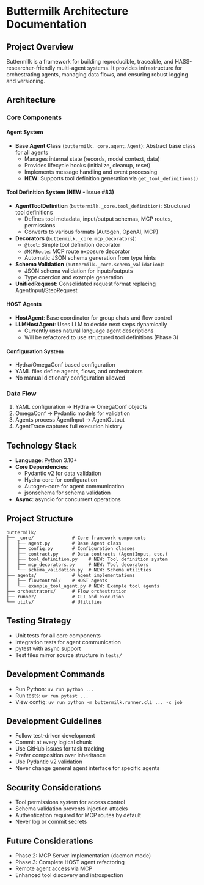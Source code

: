 # Buttermilk Architecture Documentation

## Project Overview

Buttermilk is a framework for building reproducible, traceable, and HASS-researcher-friendly multi-agent systems. It provides infrastructure for orchestrating agents, managing data flows, and ensuring robust logging and versioning.

## Architecture

### Core Components

#### Agent System
- **Base Agent Class** (`buttermilk._core.agent.Agent`): Abstract base class for all agents
  - Manages internal state (records, model context, data)
  - Provides lifecycle hooks (initialize, cleanup, reset)
  - Implements message handling and event processing
  - **NEW**: Supports tool definition generation via `get_tool_definitions()`

#### Tool Definition System (NEW - Issue #83)
- **AgentToolDefinition** (`buttermilk._core.tool_definition`): Structured tool definitions
  - Defines tool metadata, input/output schemas, MCP routes, permissions
  - Converts to various formats (Autogen, OpenAI, MCP)
- **Decorators** (`buttermilk._core.mcp_decorators`):
  - `@tool`: Simple tool definition decorator
  - `@MCPRoute`: MCP route exposure decorator
  - Automatic JSON schema generation from type hints
- **Schema Validation** (`buttermilk._core.schema_validation`):
  - JSON schema validation for inputs/outputs
  - Type coercion and example generation
- **UnifiedRequest**: Consolidated request format replacing AgentInput/StepRequest

#### HOST Agents
- **HostAgent**: Base coordinator for group chats and flow control
- **LLMHostAgent**: Uses LLM to decide next steps dynamically
  - Currently uses natural language agent descriptions
  - Will be refactored to use structured tool definitions (Phase 3)

#### Configuration System
- Hydra/OmegaConf based configuration
- YAML files define agents, flows, and orchestrators
- No manual dictionary configuration allowed

### Data Flow
1. YAML configuration → Hydra → OmegaConf objects
2. OmegaConf → Pydantic models for validation
3. Agents process AgentInput → AgentOutput
4. AgentTrace captures full execution history

## Technology Stack
- **Language**: Python 3.10+
- **Core Dependencies**:
  - Pydantic v2 for data validation
  - Hydra-core for configuration
  - Autogen-core for agent communication
  - jsonschema for schema validation
- **Async**: asyncio for concurrent operations

## Project Structure
```
buttermilk/
├── _core/              # Core framework components
│   ├── agent.py        # Base Agent class
│   ├── config.py       # Configuration classes
│   ├── contract.py     # Data contracts (AgentInput, etc.)
│   ├── tool_definition.py    # NEW: Tool definition system
│   ├── mcp_decorators.py     # NEW: Tool decorators
│   └── schema_validation.py  # NEW: Schema utilities
├── agents/             # Agent implementations
│   ├── flowcontrol/    # HOST agents
│   └── example_tool_agent.py # NEW: Example tool agents
├── orchestrators/      # Flow orchestration
├── runner/             # CLI and execution
└── utils/              # Utilities
```

## Testing Strategy
- Unit tests for all core components
- Integration tests for agent communication
- pytest with async support
- Test files mirror source structure in `tests/`

## Development Commands
- Run Python: `uv run python ...`
- Run tests: `uv run pytest ...`
- View config: `uv run python -m buttermilk.runner.cli ... -c job`

## Development Guidelines
- Follow test-driven development
- Commit at every logical chunk
- Use GitHub issues for task tracking
- Prefer composition over inheritance
- Use Pydantic v2 validation
- Never change general agent interface for specific agents

## Security Considerations
- Tool permissions system for access control
- Schema validation prevents injection attacks
- Authentication required for MCP routes by default
- Never log or commit secrets

## Future Considerations
- Phase 2: MCP Server implementation (daemon mode)
- Phase 3: Complete HOST agent refactoring
- Remote agent access via MCP
- Enhanced tool discovery and introspection